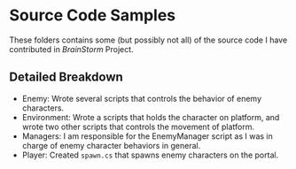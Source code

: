 # Source Code Samples

These folders contains some (but possibly not all) of the source code I have contributed in _BrainStorm_ Project.

## Detailed Breakdown

* Enemy: Wrote several scripts that controls the behavior of enemy characters.
* Environment: Wrote a scripts that holds the character on platform, and wrote two other scripts that controls the movement of platform.
* Managers: I am responsible for the EnemyManager script as I was in charge of enemy character behaviors in general.   
* Player: Created ```spawn.cs``` that spawns enemy characters on the portal.
